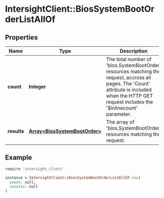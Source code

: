 # IntersightClient::BiosSystemBootOrderListAllOf

## Properties

| Name | Type | Description | Notes |
| ---- | ---- | ----------- | ----- |
| **count** | **Integer** | The total number of &#39;bios.SystemBootOrder&#39; resources matching the request, accross all pages. The &#39;Count&#39; attribute is included when the HTTP GET request includes the &#39;$inlinecount&#39; parameter. | [optional] |
| **results** | [**Array&lt;BiosSystemBootOrder&gt;**](BiosSystemBootOrder.md) | The array of &#39;bios.SystemBootOrder&#39; resources matching the request. | [optional] |

## Example

```ruby
require 'intersight_client'

instance = IntersightClient::BiosSystemBootOrderListAllOf.new(
  count: null,
  results: null
)
```

